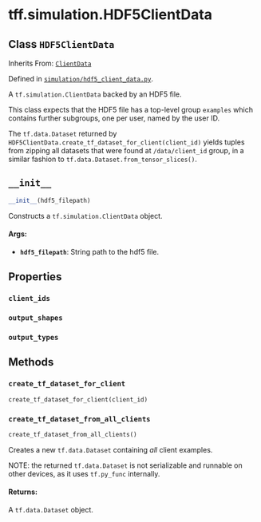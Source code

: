 <div itemscope itemtype="http://developers.google.com/ReferenceObject">
<meta itemprop="name" content="tff.simulation.HDF5ClientData" />
<meta itemprop="path" content="Stable" />
<meta itemprop="property" content="client_ids"/>
<meta itemprop="property" content="output_shapes"/>
<meta itemprop="property" content="output_types"/>
<meta itemprop="property" content="__init__"/>
<meta itemprop="property" content="create_tf_dataset_for_client"/>
<meta itemprop="property" content="create_tf_dataset_from_all_clients"/>
</div>

# tff.simulation.HDF5ClientData

## Class `HDF5ClientData`

Inherits From: [`ClientData`](../../tff/simulation/ClientData.md)

Defined in
[`simulation/hdf5_client_data.py`](http://github.com/tensorflow/federated/tree/master/tensorflow_federated/python/simulation/hdf5_client_data.py).

A `tf.simulation.ClientData` backed by an HDF5 file.

This class expects that the HDF5 file has a top-level group `examples` which
contains further subgroups, one per user, named by the user ID.

The `tf.data.Dataset` returned by
`HDF5ClientData.create_tf_dataset_for_client(client_id)` yields tuples from
zipping all datasets that were found at `/data/client_id` group, in a similar
fashion to `tf.data.Dataset.from_tensor_slices()`.

<h2 id="__init__"><code>__init__</code></h2>

```python
__init__(hdf5_filepath)
```

Constructs a `tf.simulation.ClientData` object.

#### Args:

*   <b>`hdf5_filepath`</b>: String path to the hdf5 file.

## Properties

<h3 id="client_ids"><code>client_ids</code></h3>

<h3 id="output_shapes"><code>output_shapes</code></h3>

<h3 id="output_types"><code>output_types</code></h3>

## Methods

<h3 id="create_tf_dataset_for_client"><code>create_tf_dataset_for_client</code></h3>

```python
create_tf_dataset_for_client(client_id)
```

<h3 id="create_tf_dataset_from_all_clients"><code>create_tf_dataset_from_all_clients</code></h3>

```python
create_tf_dataset_from_all_clients()
```

Creates a new `tf.data.Dataset` containing _all_ client examples.

NOTE: the returned `tf.data.Dataset` is not serializable and runnable on other
devices, as it uses `tf.py_func` internally.

#### Returns:

A `tf.data.Dataset` object.
